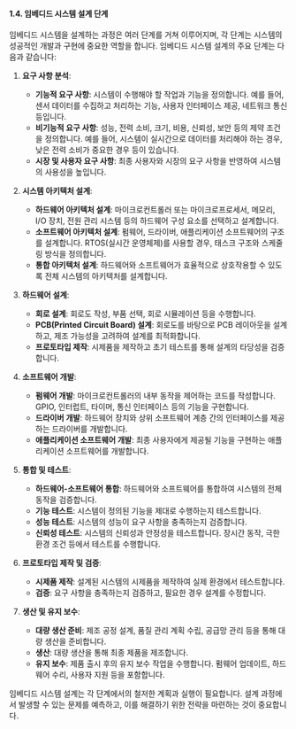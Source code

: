 #### 1.4. 임베디드 시스템 설계 단계

임베디드 시스템을 설계하는 과정은 여러 단계를 거쳐 이루어지며, 각 단계는 시스템의 성공적인 개발과 구현에 중요한 역할을 합니다. 임베디드 시스템 설계의 주요 단계는 다음과 같습니다:

1. **요구 사항 분석**:
   - **기능적 요구 사항**: 시스템이 수행해야 할 작업과 기능을 정의합니다. 예를 들어, 센서 데이터를 수집하고 처리하는 기능, 사용자 인터페이스 제공, 네트워크 통신 등입니다.
   - **비기능적 요구 사항**: 성능, 전력 소비, 크기, 비용, 신뢰성, 보안 등의 제약 조건을 정의합니다. 예를 들어, 시스템이 실시간으로 데이터를 처리해야 하는 경우, 낮은 전력 소비가 중요한 경우 등이 있습니다.
   - **시장 및 사용자 요구 사항**: 최종 사용자와 시장의 요구 사항을 반영하여 시스템의 사용성을 높입니다.

2. **시스템 아키텍처 설계**:
   - **하드웨어 아키텍처 설계**: 마이크로컨트롤러 또는 마이크로프로세서, 메모리, I/O 장치, 전원 관리 시스템 등의 하드웨어 구성 요소를 선택하고 설계합니다.
   - **소프트웨어 아키텍처 설계**: 펌웨어, 드라이버, 애플리케이션 소프트웨어의 구조를 설계합니다. RTOS(실시간 운영체제)를 사용할 경우, 태스크 구조와 스케줄링 방식을 정의합니다.
   - **통합 아키텍처 설계**: 하드웨어와 소프트웨어가 효율적으로 상호작용할 수 있도록 전체 시스템의 아키텍처를 설계합니다.

3. **하드웨어 설계**:
   - **회로 설계**: 회로도 작성, 부품 선택, 회로 시뮬레이션 등을 수행합니다.
   - **PCB(Printed Circuit Board) 설계**: 회로도를 바탕으로 PCB 레이아웃을 설계하고, 제조 가능성을 고려하여 설계를 최적화합니다.
   - **프로토타입 제작**: 시제품을 제작하고 초기 테스트를 통해 설계의 타당성을 검증합니다.

4. **소프트웨어 개발**:
   - **펌웨어 개발**: 마이크로컨트롤러의 내부 동작을 제어하는 코드를 작성합니다. GPIO, 인터럽트, 타이머, 통신 인터페이스 등의 기능을 구현합니다.
   - **드라이버 개발**: 하드웨어 장치와 상위 소프트웨어 계층 간의 인터페이스를 제공하는 드라이버를 개발합니다.
   - **애플리케이션 소프트웨어 개발**: 최종 사용자에게 제공될 기능을 구현하는 애플리케이션 소프트웨어를 개발합니다.

5. **통합 및 테스트**:
   - **하드웨어-소프트웨어 통합**: 하드웨어와 소프트웨어를 통합하여 시스템의 전체 동작을 검증합니다.
   - **기능 테스트**: 시스템이 정의된 기능을 제대로 수행하는지 테스트합니다.
   - **성능 테스트**: 시스템의 성능이 요구 사항을 충족하는지 검증합니다.
   - **신뢰성 테스트**: 시스템의 신뢰성과 안정성을 테스트합니다. 장시간 동작, 극한 환경 조건 등에서 테스트를 수행합니다.

6. **프로토타입 제작 및 검증**:
   - **시제품 제작**: 설계된 시스템의 시제품을 제작하여 실제 환경에서 테스트합니다.
   - **검증**: 요구 사항을 충족하는지 검증하고, 필요한 경우 설계를 수정합니다.

7. **생산 및 유지 보수**:
   - **대량 생산 준비**: 제조 공정 설계, 품질 관리 계획 수립, 공급망 관리 등을 통해 대량 생산을 준비합니다.
   - **생산**: 대량 생산을 통해 최종 제품을 제조합니다.
   - **유지 보수**: 제품 출시 후의 유지 보수 작업을 수행합니다. 펌웨어 업데이트, 하드웨어 수리, 사용자 지원 등을 포함합니다.

임베디드 시스템 설계는 각 단계에서의 철저한 계획과 실행이 필요합니다. 설계 과정에서 발생할 수 있는 문제를 예측하고, 이를 해결하기 위한 전략을 마련하는 것이 중요합니다.
